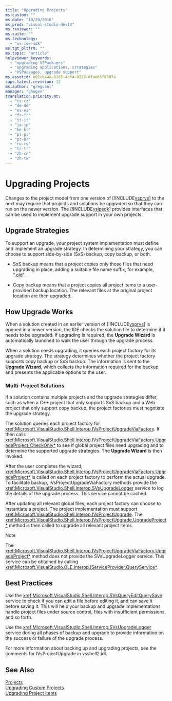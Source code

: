 ```yaml
---
title: "Upgrading Projects"
ms.custom: ""
ms.date: "10/20/2016"
ms.prod: "visual-studio-dev14"
ms.reviewer: ""
ms.suite: ""
ms.technology: 
  - "vs-ide-sdk"
ms.tgt_pltfrm: ""
ms.topic: "article"
helpviewer_keywords: 
  - "upgrading VSPackages"
  - "upgrading applications, strategies"
  - "VSPackages, upgrade support"
ms.assetid: e01cb44a-8105-4cf4-8223-dfae65f8597a
caps.latest.revision: 12
ms.author: "gregvanl"
manager: "ghogen"
translation.priority.mt: 
  - "cs-cz"
  - "de-de"
  - "es-es"
  - "fr-fr"
  - "it-it"
  - "ja-jp"
  - "ko-kr"
  - "pl-pl"
  - "pt-br"
  - "ru-ru"
  - "tr-tr"
  - "zh-cn"
  - "zh-tw"
---
```

# Upgrading Projects
Changes to the project model from one version of [!INCLUDE[vsprvs](../code-quality/includes/vsprvs_md.md)] to the next may require that projects and solutions be upgraded so that they can run on the newer version. The [!INCLUDE[vsipsdk](../extensibility/includes/vsipsdk_md.md)] provides interfaces that can be used to implement upgrade support in your own projects.  
  
## Upgrade Strategies  
 To support an upgrade, your project system implementation must define and implement an upgrade strategy. In determining your strategy, you can choose to support side-by-side (SxS) backup, copy backup, or both.  
  
-   SxS backup means that a project copies only those files that need upgrading in place, adding a suitable file name suffix, for example, ".old".  
  
-   Copy backup means that a project copies all project items to a user-provided backup location. The relevant files at the original project location are then upgraded.  
  
## How Upgrade Works  
 When a solution created in an earlier version of [!INCLUDE[vsprvs](../code-quality/includes/vsprvs_md.md)] is opened in a newer version, the IDE checks the solution file to determine if it needs to be upgraded. If upgrading is required, the **Upgrade Wizard** is automatically launched to walk the user through the upgrade process.  
  
 When a solution needs upgrading, it queries each project factory for its upgrade strategy. The strategy determines whether the project factory supports copy backup or SxS backup. The information is sent to the **Upgrade Wizard**, which collects the information required for the backup and presents the applicable options to the user.  
  
### Multi-Project Solutions  
 If a solution contains multiple projects and the upgrade strategies differ, such as when a C++ project that only supports SxS backup and a Web project that only support copy backup, the project factories must negotiate the upgrade strategy.  
  
 The solution queries each project factory for <xref:Microsoft.VisualStudio.Shell.Interop.IVsProjectUpgradeViaFactory>. It then calls <xref:Microsoft.VisualStudio.Shell.Interop.IVsProjectUpgradeViaFactory.UpgradeProject_CheckOnly*> to see if global project files need upgrading and to determine the supported upgrade strategies. The **Upgrade Wizard** is then invoked.  
  
 After the user completes the wizard, <xref:Microsoft.VisualStudio.Shell.Interop.IVsProjectUpgradeViaFactory.UpgradeProject*> is called on each project factory to perform the actual upgrade. To facilitate backup, IVsProjectUpgradeViaFactory methods provide the <xref:Microsoft.VisualStudio.Shell.Interop.SVsUpgradeLogger> service to log the details of the upgrade process. This service cannot be cached.  
  
 After updating all relevant global files, each project factory can choose to instantiate a project. The project implementation must support <xref:Microsoft.VisualStudio.Shell.Interop.IVsProjectUpgrade>. The <xref:Microsoft.VisualStudio.Shell.Interop.IVsProjectUpgrade.UpgradeProject*> method is then called to upgrade all relevant project items.  
  
> [!NOTE]
>  The <xref:Microsoft.VisualStudio.Shell.Interop.IVsProjectUpgradeViaFactory.UpgradeProject*> method does not provide the SVsUpgradeLogger service. This service can be obtained by calling <xref:Microsoft.VisualStudio.OLE.Interop.IServiceProvider.QueryService*>.  
  
## Best Practices  
 Use the <xref:Microsoft.VisualStudio.Shell.Interop.SVsQueryEditQuerySave> service to check if you can edit a file before editing it, and can save it before saving it. This will help your backup and upgrade implementations handle project files under source control, files with insufficient permissions, and so forth.  
  
 Use the <xref:Microsoft.VisualStudio.Shell.Interop.SVsUpgradeLogger> service during all phases of backup and upgrade to provide information on the success or failure of the upgrade process.  
  
 For more information about backing up and upgrading projects, see the comments for IVsProjectUpgrade in vsshell2.idl.  
  
## See Also  
 [Projects](../extensibility-internals/projects.md)   
 [Upgrading Custom Projects](../misc/upgrading-custom-projects.md)   
 [Upgrading Project Items](../misc/upgrading-project-items.md)